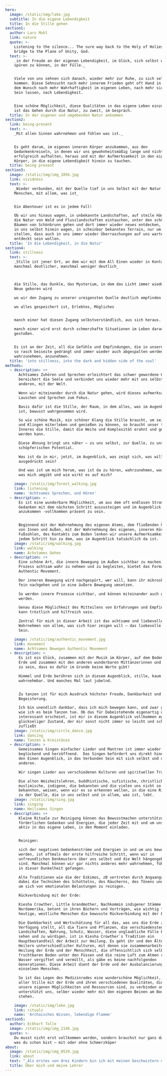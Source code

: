 ```yaml
---
hero:
  image: /static/img/lake.jpg
  subtitle: In die eigene Lebendigkeit
  title: In die Stille gehen
section1:
  author: Lars Muhl
  link: nature
  quote: >-
    Listening to the silence... The sure way back to the Holy of Holies, the
    bridge to the Plane of Unity, God.
  text: >-
    _in der Freude an der eigenen Lebendigkeit, im Glück, sich selbst wieder
    spüren zu können, in der Fülle._


    Viele von uns sehnen sich danach, wieder mehr zur Ruhe, zu sich selbst zu
    kommen. Diese Sehnsucht nach mehr innerem Frieden geht oft Hand in Hand mit
    dem Wunsch nach mehr Wahrhaftigkeit im eigenen Leben, nach mehr sich Selbst
    Sein lassen, nach Lebendigkeit.


    Eine schöne Möglichkeit, diese Qualitäten in das eigene Leben einzuladen,
    ist das Gehen durch die Natur, zu zweit, im Gespräch.
  title: In der eigenen und umgebenden Natur ankommen
section2:
  link: being-present
  text: >-
    _Mit allen Sinnen wahrnehmen und fühlen was ist._


    Es geht darum, im eigenen inneren Körper anzukommen, aus den
    Gedankenkreiseln, in denen wir uns gewohnheitsmäßig lange und nicht immer
    erfolgreich aufhalten, heraus und mit der Aufmerksamkeit in den eigenen
    Körper, in die eigene Lebendigkeit hinein zu tauchen.
  title: being present
section3:
  image: /static/img/img_1856.jpg
  link: vividness
  text: >-
    _Wieder verbunden, mit der Quelle tief in uns Selbst mit der Natur, mit den
    Menschen, mit allem, was ist_


    Ein Abenteuer ist es in jedem Fall!

    Ob wir uns hinaus wagen, in unbekannte Landschaften, auf steile Hänge, in
    die Natur von Wald und Flusslandschaften eintauchen, unter den schönen alten
    Bäumen von Schönbrunn gehen und dort immer wieder neues entdecken, oder uns
    in uns selbst hinein wagen, in scheinbar bekanntes Terrain, nur um fest zu
    stellen, dass auch in uns immer wieder Überraschungen auf uns warten,
    entdeckt sein wollen.
  title: 'In die Lebendigkeit, in die Natur'
section4:
  link: stillness
  text: >-
    _Stille ist jener Ort, an dem wir mit dem All Einen wieder in Kontakt kommen
    manchmal deutlicher, manchmal weniger deutlich_



    die Stille, das Dunkle, das Mysterium, in dem das Licht immer wieder aufs
    Neue geboren wird

    wo wir den Zugang zu unserer ureigensten Quelle deutlich empfinden

    wo alles gespeichert ist, Erlebtes, Mögliches


    manch einer hat diesen Zugang selbstverständlich, aus sich heraus.

    manch einer wird erst durch schmerzhafte Situationen im Leben darauf
    gestoßen.


    Es ist an der Zeit, all die Gefühle und Empfindungen, die in unserer Kultur
    so rasch beiseite gedrängt und immer wieder auch abgespalten werden,
    wahrzunehmen, anzunehmen.
  title: 'into stillness, into the dark and hidden side of the soul'
methods:
  - description: >+
      Achtsames Zuhören und Sprechen erleichtert das schwer gewordene Herz,
      bereichert die Seele und verbindet uns wieder mehr mit uns selbst, mit den
      anderen, mit der Welt.

      Wenn wir miteinander durch die Natur gehen, wird dieses aufmerksame
      Lauschen und Sprechen zum Fokus.

      Basis dafür ist die Stille, der Raum, in dem alles, was im Augenblick da
      ist, bewusst wahrgenommen wird. 

      So wie schöne Musik, ein schöner Klang die Stille braucht, um sein Werden
      und Klingen miterleben und genießen zu können, so braucht unser tief
      Inneres die Stille, damit die Weite und Komplexität erahnt und gewürdigt
      werden kann.

      Diese Ahnung bringt uns näher – zu uns selbst, zur Quelle, zu unserem
      schöpferischen Potential.

      Was ist da in mir, jetzt, im Augenblick, was zeigt sich, was will
      ausgedrückt sein?

      Und was ist um mich herum, was ist da zu hören, wahrzunehmen, was ist das,
      was mich umgibt und wie wirkt es auf mich?

    image: /static/img/forest_walking.jpg
    link: listening
    name: 'Achtsames Sprechen, und Hören'
  - description: >-
      Es ist eine wunderbare Möglichkeit, um aus dem oft endlosen Strom der
      Gedanken mit dem nächsten Schritt auszusteigen und im Augenblick
      anzukommen -vollkommen präsent zu sein.


      Beginnend mit der Wahrnehmung des eigenen Atems, dem fließenden Übergang
      von Innen und Außen, mit der Wahrnehmung des eigenen, inneren Körpers, der
      Fußsohlen, des Kontakts zum Boden lenken wir unsere Aufmerksamkeit bei
      jedem Schritt hin zu dem, was im Augenblick tatsächlich da ist.
    image: /static/img/walking.jpg
    link: walking
    name: Achstames Gehen
  - description: >+
      Eine schöne Art, die innere Bewegung im Außen sichtbar zu machen, diesen
      Prozess achtsam wahr zu nehmen und zu begleiten, bietet das Format von
      Authentic Movement.

      Der inneren Bewegung wird nachgespürt, wer will, kann ihr mikroskopisch
      fein nachgehen und in eine äußere Bewegung umsetzen.

      So werden innere Prozesse sichtbar, und können miteinander auch geteilt
      werden.

      Genau diese Möglichkeit des Mitteilens von Erfahrungen und Empfindungen
      kann tröstlich und hilfreich sein.

      Zentral für mich in dieser Arbeit ist das achtsame und liebevolle
      Wahrnehmen von allem, was sich hier zeigen will – das liebevolle Gesehen
      Sein.

    image: /static/img/authentic_movement.jpg
    link: movement
    name: Achtsames Bewegen Authentic Movement
  - description: >
      Es ist ein Glück, zusammen mit der Musik im Körper, auf dem Boden dieser
      Erde und zusammen mit den anderen wunderbaren Mittänzerinnen und Tänzern
      zu sein, dass es dafür im Grunde keine Worte gibt!

      Himmel und Erde berühren sich in diesem Augenblick, stille, kaum
      wahrnehmbar. Und manches Mal laut jubelnd.


      Zu tanzen ist für mich Ausdruck höchster Freude, Dankbarkeit und
      Begeisterung.

      Ich bin unendlich dankbar, dass ich mich bewegen kann, und zwar genauso,
      wie ich es beim Tanzen tue. Ob das für Dabeistehende eigenartig oder
      interessant erscheint, ist mir in diesem Augenblick vollkommen egal – ein
      glückseliger Zustand, der mir sonst nicht immer so leicht und schnell
      zufließt
    image: /static/img/circle_dance.jpg
    link: dancing
    name: Tanzen & Kreistänze
  - description: >
      Gemeinsames Singen einfacher Lieder und Mantren ist immer wieder
      beglückend und herzöffnend.  Das Singen befördert uns direkt hinein – in
      den Einen Augenblick, in das Verbunden Sein mit sich selbst und den
      anderen.

      Wir singen Lieder aus verschiedenen Kulturen und spirituellen Traditionen.

      Die alten Weisheitslehren, buddhistische, sufistische, christliche,
      muslimische, indigene, die bekannten und die vielen uns nicht so
      bekannten, weisen, wenn wir es so erkennen wollen, in die eine Richtung,
      zu der Quelle, die in uns selbst und in allem, was ist, lebt.
    image: /static/img/sing.jpg
    link: singing
    name: Heilsames Singen
  - description: >+
      Kleine Rituale zur Reinigung können das Bewusstmachen unterstützen und die
      förderlichen Gedanken und Energien, die jeder Zeit mit und um uns sind,
      aktiv in das eigene Leben, in den Moment einladen.


      Reinigen:

      sich der negativen Gedankenströme und Energien in und um uns bewusst zu
      werden, ist oftmals der erste hilfreiche Schritt, wenn wir in
      unfreundlichen Denkmustern über uns selbst und die Welt hängengeblieben
      sind. Manchmal können wir gar nichts anderes mehr wahrnehmen, fühlen uns
      in dieser Dunkelheit gefangen.

      Alte Traditionen wie die der Eskimos, zB vertreten durch Angaangaq, nutzen
      dabei die Techniken des Schüttelns, des Räucherns, des Tönens und Singens,
      um sich von emotionalen Belastungen zu reinigen.

      Rückverbindung mit der Erde:

      Kiesha Crowther, Little Grandmother, Nachkommin indigener Stämme in
      Nordamerika, betont in ihren Büchern und Vorträgen, wie wichtig für uns
      heutige, westliche Menschen die bewusste Rückverbindung mit der Erde ist.

      Die Dankbarkeit und Wertschätzung für all das, was uns die Erde zur
      Verfügung stellt, all die Tiere und Pflanzen, die verschiedensten
      Landschaften, Nahrung, Schutz, Wasser, diese unglaubliche Fülle bewusst zu
      sehen und zu würdigen, ist in Kiesha Crowther`s Tradition ein
      Hauptbestandteil der Arbeit zur Heilung. Es geht ihr und den Ältesten und
      Heilern unterschiedlicher Kulturen, mit denen sie zusammenarbeitet, um die
      Heilung der Erde und der Menschheit, die offensichtlich sich selbst den
      fruchtbaren Boden unter den Füssen und die reine Luft zum Atmen raubt, die
      Wasser vergiftet und vermüllt, als gäbe es keine nachfolgenden
      Generationen. Diese Arbeit dient der Erde und der Ausbalancierung des
      einzelnen Menschen.

      So ist das Legen des Medizinrades eine wunderschöne Möglichkeit, sich in
      aller Stille mit der Erde und ihren verschiedenen Qualitäten, die ja auch
      unsere eigenen Möglichkeiten und Ressourcen sind, zu verbinden und
      unterstützt uns, selber wieder mehr mit den eigenen Beinen am Boden zu
      stehen.

    image: /static/img/lake.jpg
    link: rituals
    name: 'Archaisches Wissen, lebendige Flamme'
section5:
  author: Eckhart Tolle
  image: /static/img/img_2146.jpg
  quote: >-
    Du musst nicht erst vollkommen werden, sondern brauchst nur ganz das sein,
    was du schon bist – mit oder ohne Schmerzköper
about:
  image: /static/img/img_0529.jpg
  link: about
  text: "_Als erstes von drei Kindern bin ich mit meinen Geschwistern mitten in Wien aufgewachsen_. \n\nSo dominierend die Stadt mit ihren hohen Häusern, engen Gassen und vielen Autos auch war, so stark war die schon bald bewusst wahrgenommene Freude am Licht der Sonne, am Himmel selbst, an den Bäumen und Büschen, an Singvögeln und frei lebenden Tieren, wo immer ich sie erleben konnte.\n\nDieses große Glück, Natur und ihre Schönheit zu erleben, hat einen tiefen Eindruck hinterlassen.\nDankbarkeit für die Schöpfung selbst und dafür, selbst Teil der Schöpfung zu sein, begleitet mich Tag für Tag.\nDie Dankbarkeit und die Freude an der Schönheit zu teilen, ist die treibende Kraft in meinem Tun und Sein.\n\nDie Werkzeuge und Formen dafür sind vielfältig.                                       (mehr2…)\r\n\nIch studierte Pädagogik und Sonder-Heilpädagogik an der Uni Wien bei inspirierenden Menschen wie Dr. Kos Robes und Emma Plank, die das Feuer der Liebe zu ihren Mitmenschen in sich trugen und denen es ein Anliegen war, diesen Funken an ihre Studenten weiter zu geben.\r\n\nIch arbeitete mit wunderbaren alten Menschen und ihren Geschichten, mit Kindern und Jugendlichen. Dabei wurde oft gezeichnet, gemalt, vorgelesen, getanzt, musiziert, in die Natur gegangen, geweint und gelacht.\r\n\nIch machte Erfahrungen mit tiergestützter Therapie, arbeitete mit einer Kunsttherapeutin an der Uni München.\r\n\nZusammen mit Kolleginnen bauten wir eine therapeutische Waldgruppe in der Lobau auf. Die Inspiration dazu kommt über die Freundin und Mentorin Moni  Hepp Hoppenthaler,  Gründerin und Leiterin des ersten Waldkindergartens in Bayern. \r\n\nBeim Familienaufstellen mit Ute Hargassner und Ilse Flick Aigner, die beide das alte Wissen aus traditionsreichen, mündlichen Kulturen wertschätzen und in ihre Arbeit mit einbeziehen, kann ich bis heute lernen.\r\n\nBei Hannah Folberth erfuhr ich von der wunderbar heilsamen Wirkung von Authentic movement und von der tiefen Kraft, die den alten, traditionellen Kreistänzen innewohnt.\r\n\nSaki Lee ist eine wundervoll inspirierende Frau, die die Weisheitslehren der Sufistischen Tradition auf wunderbare Weise lebt, still, unaufgeregt und tief leuchtend. In ihrer sanften Gegenwart öffnen sich Herzen wie Blüten, die sich der Sonne entgegen strecken.\r\n\nLars Muhl ist ein aktueller Vertreter der christlichen Mystik.\r\n\nEr zeigt in seinen Büchern und Seminaren eine sehr persönliche Vision von Jesus Christus, eine, die mit der offiziellen Organisation Kirche nicht allzu viel gemeinsam hat. Es ist eine Vision, die die menschliche, sich entwickelnde Seite ebenso sieht und würdigt wie die göttliche. Eine Vision, die männliche und weibliche Göttlichkeit in jedem Mann und jeder Frau anerkennt.\r\n\nDas ist sehr nahe an meiner eigenen gefühlten Wahrnehmung von der allumfassenden Liebe, die jedes fühlende Wesen als Bruder und Schwester erkennt. Und die auch sehr klare Worte findet, da, wo sich Falschheit oder Verwirrung und Missbrauch Platz machen möchten.\r\n\n\r\n\nEckhart Tolle ist für mich eine wunderbare Inspiration, immer und immer wieder neu ganz da zu sein, vollkommen im Augenblick zu landen, Gedanken und Gefühle als solche zu erkennen und wieder zurück in die pure Präsenz zu gehen.\r\n\nUnd aus dieser puren Präsenz heraus neu hinzu sehen, neu zu erkennen, was im Augenblick gebraucht wird.\r\n\n\r\n\n\r\n\n\r\n\nEs ist wie ein Blumenstrauß, bunt und vielfältig wie das Leben selbst, es sind verschiedenste Formen und Ausdrucksmöglichkeiten, das Leben zu feiern zu heilen und zu teilen, was immer ist, was immer sich zeigt.\r\n\n\r\n\n\r\n\n\r\n\nAktuelle Literatur: \r\n\n\r\n\n\n\nMeine zwei wunderbaren Söhne haben mich darauf aufmerksam gemacht, dass man auf einer website auch aktuelle Literatur einfließen lassen müsste.\r\n\nAls Querverweis, so zu sagen, und um intellektuelle Interessen zu beantworten.\r\n\nNun, das weckt in mir den alt bekannten Wiederstand!\r\n\nIch hab das doch gefunden, in dem ich mich selbst auf den Weg gemacht habe, mich selbst gefragt habe: was tut gut, was heilt, was hilft, was lindert?\r\n\n\\-\tnicht einfach irgendwo abgeschrieben, nachgesprochen…\r\n\nUnd in aller erster Linie waren es die Natur selbst und manche liebevolle und achtsame Mitmenschen, die mir diese wunderbaren Erlebnisse ermöglichten.\r\n\nBücher haben mich begleitet, aber eher hinterher oder parallel zur Erfahrung, um diese zu bestätigen oder in größeren Zusammenhängen wieder zu erkennen, sozusagen.\r\n\nWie auch immer:\r\n\nLiteratur zum Thema Wald und warum uns Menschen das Sein und Gehen im Wald guttut, gibt es zurzeit reichlich.\r\n\nEs gibt aktuelle Analysen, welche feinen Duftstoffe, die gerade auf eineinhalb bis zwei Meter Höhe im Wald wirksam sind und auf uns Menschen beruhigend wirken, hier aktiv sind.\r\n\nAuch Literatur zur gegenwärtigen Erkenntnis in der westlichen Welt, dass Achtsamkeitspraxis, wie sie die buddhistische, sufistische und andere Traditionen seit langem kennen, uns Menschen auch und gerade jetzt gut tut, gibt es reichlich.\r\n\nEs gibt neue wissenschaftliche Forschungen zur tiefen Entspannung, die das Tönen und Summen und Mantren Singen mit sich bringen.\n\n\r\n\nbreathe!\r\n\nDon`t waste a single breath\r\n\nDon´t take it for granted\r\n\nWe don´t know, how much is left\r\n\n\r\n\nSaki Lee, Retreat Vienna 2019\r\n\n\r\n\n\r\n\nGroße Inspiration in ihren Vorträgen, Büchern, Gedichten und Seminaren sind mir:\r\n\nSaki Lee: Gesänge und Tänze der Sufi Tradition\r\n\nKiesha Crowther: aus Liebe zu Mutter Erde\r\n\nLars Muhl: The O Manuskript, Law of light \r\n\nElisabeth Lesser: broken open\r\n\nLorna Byrne: angels in my hair\r\n\nMichael Roads: durch die Augen der Liebe\r\n\nHafiz, Daniel Ladinsky: ich hörte Gott lachen\r\n\nJack Kornfield: the wisdom oft he heart\n\n\r\n\n\r\n\nGEDICHTE\r\n\n…\r\n\nKehr ein, mein Liebes,\r\n\nAus dieser rauen Welt,\r\n\ndie Steinsplitter prasseln ließ\r\n\nauf dein zartes Gesicht\r\n\n…\r\n\nAus: Ich hörte Gott lachen, Gemeinschaft mit jemanden, der Gott küssen kann,  Hafiz/Ladinsky\r\n\n\r\n\n…\r\n\nFahr damit fort, Sonnentropfen\r\n\nAus deinen Gebeten, aus deiner Arbeit und Musik\r\n\nUnd aus den schönen Liedern deiner Gefährten zu filtern\r\n\nUnd aus den unbedeutendsten Regungen\r\n\nDeines eigenen heiligen Körpers\r\n\n\r\n\nSei jetzt weise,\r\n\nmein liebes Herz,\r\n\nentscheide dich zu tanzen!\r\n\n\r\n\nAus: Ich hörte Gott lachen, Entscheide dich zu tanzen, \r\n\nHafiz/Ladinsky"
  title: Über mich und meine Lehrer
---
```


